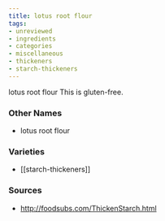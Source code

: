 ```yaml
---
title: lotus root flour
tags:
- unreviewed
- ingredients
- categories
- miscellaneous
- thickeners
- starch-thickeners
---
```

lotus root flour This is gluten-free.

### Other Names

* lotus root flour

### Varieties

* [[starch-thickeners]]

### Sources
* http://foodsubs.com/ThickenStarch.html
